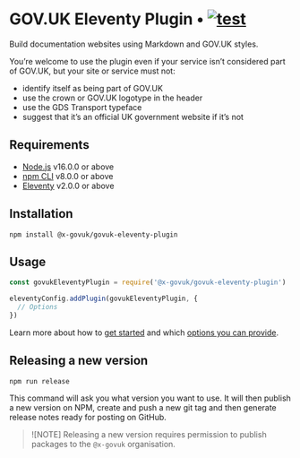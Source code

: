 # GOV.UK Eleventy Plugin • [![test](https://github.com/x-govuk/govuk-eleventy-plugin/actions/workflows/test.yml/badge.svg)](https://github.com/x-govuk/govuk-eleventy-plugin/actions/workflows/test.yml)

Build documentation websites using Markdown and GOV.UK styles.

You’re welcome to use the plugin even if your service isn’t considered part of GOV.UK, but your site or service must not:

* identify itself as being part of GOV.UK
* use the crown or GOV.UK logotype in the header
* use the GDS Transport typeface
* suggest that it’s an official UK government website if it’s not

## Requirements

* [Node.js](https://nodejs.org) v16.0.0 or above
* [npm CLI](https://docs.npmjs.com/cli) v8.0.0 or above
* [Eleventy](https://www.11ty.dev) v2.0.0 or above

## Installation

`npm install @x-govuk/govuk-eleventy-plugin`

## Usage

```js
const govukEleventyPlugin = require('@x-govuk/govuk-eleventy-plugin')

eleventyConfig.addPlugin(govukEleventyPlugin, {
  // Options
})
```

Learn more about how to [get started](https://x-govuk.github.io/govuk-eleventy-plugin/get-started/) and which [options you can provide](https://x-govuk.github.io/govuk-eleventy-plugin/options/).

## Releasing a new version

`npm run release`

This command will ask you what version you want to use. It will then publish a new version on NPM, create and push a new git tag and then generate release notes ready for posting on GitHub.

> ![NOTE]
> Releasing a new version requires permission to publish packages to the `@x-govuk` organisation.
